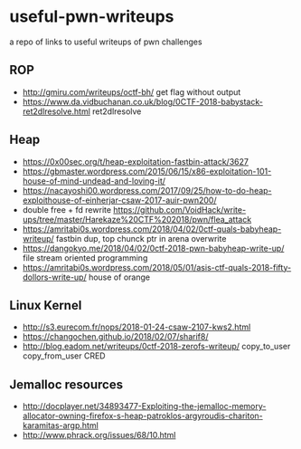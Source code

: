 # useful-pwn-writeups
a repo of links to useful writeups of pwn challenges

## ROP
+ http://gmiru.com/writeups/octf-bh/ get flag without output
+ https://www.da.vidbuchanan.co.uk/blog/0CTF-2018-babystack-ret2dlresolve.html ret2dlresolve


## Heap
+ https://0x00sec.org/t/heap-exploitation-fastbin-attack/3627
+ https://gbmaster.wordpress.com/2015/06/15/x86-exploitation-101-house-of-mind-undead-and-loving-it/
+ https://nacayoshi00.wordpress.com/2017/09/25/how-to-do-heap-exploithouse-of-einherjar-csaw-2017-auir-pwn200/
+ double free + fd rewrite https://github.com/VoidHack/write-ups/tree/master/Harekaze%20CTF%202018/pwn/flea_attack
+ https://amritabi0s.wordpress.com/2018/04/02/0ctf-quals-babyheap-writeup/ fastbin dup, top chunck ptr in arena overwrite
+ https://dangokyo.me/2018/04/02/0ctf-2018-pwn-babyheap-write-up/ file stream oriented programming
+ https://amritabi0s.wordpress.com/2018/05/01/asis-ctf-quals-2018-fifty-dollors-write-up/ house of orange

## Linux Kernel
+ http://s3.eurecom.fr/nops/2018-01-24-csaw-2107-kws2.html
+ https://changochen.github.io/2018/02/07/sharif8/
+ http://blog.eadom.net/writeups/0ctf-2018-zerofs-writeup/ copy_to_user copy_from_user CRED


## Jemalloc resources
+ http://docplayer.net/34893477-Exploiting-the-jemalloc-memory-allocator-owning-firefox-s-heap-patroklos-argyroudis-chariton-karamitas-argp.html
+ http://www.phrack.org/issues/68/10.html

